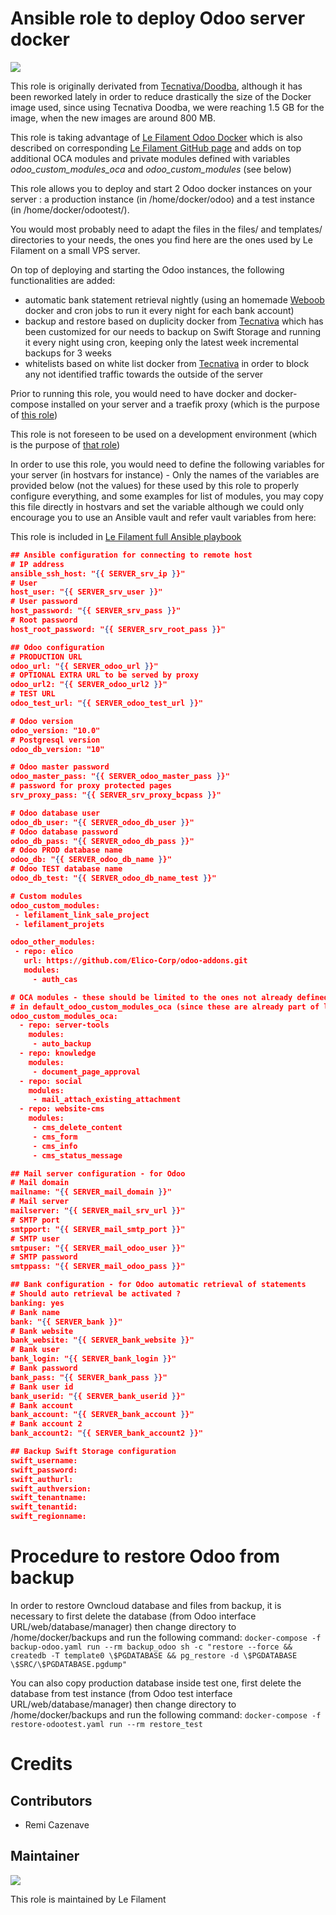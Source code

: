 # Ansible role to deploy Odoo server docker

[![](https://img.shields.io/badge/licence-AGPL--3-blue.svg)](http://www.gnu.org/licenses/agpl "License: AGPL-3")

This role is originally derivated from [Tecnativa/Doodba](https://github.com/Tecnativa/doodba), although it has been reworked lately in order to reduce drastically the size of the Docker image used, since using Tecnativa Doodba, we were reaching 1.5 GB for the image, when the new images are around 800 MB.

This role is taking advantage of [Le Filament Odoo Docker](https://hub.docker.com/repository/docker/lefilament/odoo) which is also described on corresponding [Le Filament GitHub page](https://github.com/lefilament/odoo_docker) and adds on top additional OCA modules and private modules defined with variables *odoo_custom_modules_oca* and *odoo_custom_modules* (see below)

This role allows you to deploy and start 2 Odoo docker instances on your server : a production instance (in /home/docker/odoo) and a test instance (in /home/docker/odootest/).

You would most probably need to adapt the files in the files/ and templates/ directories to your needs, the ones you find here are the ones used by Le Filament on a small VPS server.

On top of deploying and starting the Odoo instances, the following functionalities are added:
- automatic bank statement retrieval nightly (using an homemade [Weboob](http://weboob.org) docker and cron jobs to run it every night for each bank account)
- backup and restore based on duplicity docker from [Tecnativa](https://github.com/Tecnativa/docker-duplicity) which has been customized for our needs to backup on Swift Storage and running it every night using cron, keeping only the latest week incremental backups for 3 weeks
- whitelists based on white list docker from [Tecnativa](https://github.com/Tecnativa/docker-whitelist) in order to block any not identified traffic towards the outside of the server

Prior to running this role, you would need to have docker and docker-compose installed on your server and a traefik proxy (which is the purpose of [this role](https://github.com/lefilament/ansible_role_docker_server))

This role is not foreseen to be used on a development environment (which is the purpose of [that role](https://github.com/lefilament/docker_odoo_dev))

In order to use this role, you would need to define the following variables for your server (in hostvars for instance) - Only the names of the variables are provided below (not the values) for these used by this role to properly configure everything, and some examples for list of modules, you may copy this file directly in hostvars and set the variable although we could only encourage you to use an Ansible vault and refer vault variables from here:

This role is included in [Le Filament full Ansible playbook](https://github.com/lefilament/ansible)

```json
## Ansible configuration for connecting to remote host
# IP address
ansible_ssh_host: "{{ SERVER_srv_ip }}"
# User
host_user: "{{ SERVER_srv_user }}"
# User password
host_password: "{{ SERVER_srv_pass }}"
# Root password
host_root_password: "{{ SERVER_srv_root_pass }}"

## Odoo configuration
# PRODUCTION URL
odoo_url: "{{ SERVER_odoo_url }}"
# OPTIONAL EXTRA URL to be served by proxy
odoo_url2: "{{ SERVER_odoo_url2 }}"
# TEST URL
odoo_test_url: "{{ SERVER_odoo_test_url }}"

# Odoo version
odoo_version: "10.0"
# Postgresql version
odoo_db_version: "10"

# Odoo master password
odoo_master_pass: "{{ SERVER_odoo_master_pass }}"
# password for proxy protected pages
srv_proxy_pass: "{{ SERVER_srv_proxy_bcpass }}"

# Odoo database user
odoo_db_user: "{{ SERVER_odoo_db_user }}"
# Odoo database password
odoo_db_pass: "{{ SERVER_odoo_db_pass }}"
# Odoo PROD database name
odoo_db: "{{ SERVER_odoo_db_name }}"
# Odoo TEST database name
odoo_db_test: "{{ SERVER_odoo_db_name_test }}"

# Custom modules
odoo_custom_modules:
 - lefilament_link_sale_project
 - lefilament_projets

odoo_other_modules:
 - repo: elico
   url: https://github.com/Elico-Corp/odoo-addons.git
   modules:
     - auth_cas

# OCA modules - these should be limited to the ones not already defined [here](https://github.com/lefilament/ansible/blob/master/group_vars/docker_odoo)
# in default_odoo_custom_modules_oca (since these are already part of lefilament/odoo:10.0 docker)
odoo_custom_modules_oca:
  - repo: server-tools
    modules:
     - auto_backup
  - repo: knowledge
    modules:
     - document_page_approval
  - repo: social
    modules:
     - mail_attach_existing_attachment
  - repo: website-cms
    modules:     
     - cms_delete_content
     - cms_form
     - cms_info
     - cms_status_message

## Mail server configuration - for Odoo
# Mail domain
mailname: "{{ SERVER_mail_domain }}"
# Mail server
mailserver: "{{ SERVER_mail_srv_url }}"
# SMTP port
smtpport: "{{ SERVER_mail_smtp_port }}"
# SMTP user
smtpuser: "{{ SERVER_mail_odoo_user }}"
# SMTP password
smtppass: "{{ SERVER_mail_odoo_pass }}"

## Bank configuration - for Odoo automatic retrieval of statements
# Should auto retrieval be activated ?
banking: yes
# Bank name
bank: "{{ SERVER_bank }}"
# Bank website
bank_website: "{{ SERVER_bank_website }}"
# Bank user
bank_login: "{{ SERVER_bank_login }}"
# Bank password
bank_pass: "{{ SERVER_bank_pass }}"
# Bank user id
bank_userid: "{{ SERVER_bank_userid }}"
# Bank account
bank_account: "{{ SERVER_bank_account }}"
# Bank account 2
bank_account2: "{{ SERVER_bank_account2 }}"

## Backup Swift Storage configuration
swift_username:
swift_password:
swift_authurl:
swift_authversion:
swift_tenantname:
swift_tenantid:
swift_regionname:

```

# Procedure to restore Odoo from backup

In order to restore Owncloud database and files from backup, it is necessary to first delete the database (from Odoo interface URL/web/database/manager) then change directory to /home/docker/backups and run the following command:
`docker-compose -f backup-odoo.yaml run --rm backup_odoo sh -c "restore --force && createdb -T template0 \$PGDATABASE && pg_restore -d \$PGDATABASE \$SRC/\$PGDATABASE.pgdump"`


You can also copy production database inside test one, first delete the database from test instance (from Odoo test interface URL/web/database/manager) then change directory to /home/docker/backups and run the following command:
`docker-compose -f restore-odootest.yaml run --rm restore_test`


# Credits

## Contributors

* Remi Cazenave <remi-filament>


## Maintainer

[![](https://le-filament.com/img/logo-lefilament.png)](https://le-filament.com "Le Filament")

This role is maintained by Le Filament
